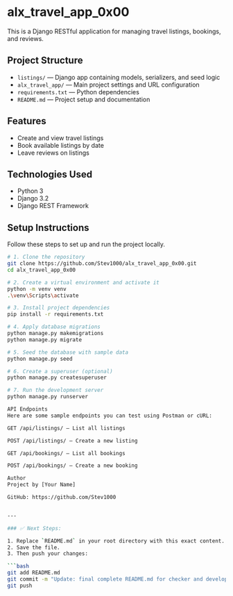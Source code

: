 # alx_travel_app_0x00

This is a Django RESTful application for managing travel listings, bookings, and reviews.

## Project Structure

- `listings/` — Django app containing models, serializers, and seed logic
- `alx_travel_app/` — Main project settings and URL configuration
- `requirements.txt` — Python dependencies
- `README.md` — Project setup and documentation

## Features

- Create and view travel listings
- Book available listings by date
- Leave reviews on listings

## Technologies Used

- Python 3
- Django 3.2
- Django REST Framework

## Setup Instructions

Follow these steps to set up and run the project locally.

```bash
# 1. Clone the repository
git clone https://github.com/Stev1000/alx_travel_app_0x00.git
cd alx_travel_app_0x00

# 2. Create a virtual environment and activate it
python -m venv venv
.\venv\Scripts\activate

# 3. Install project dependencies
pip install -r requirements.txt

# 4. Apply database migrations
python manage.py makemigrations
python manage.py migrate

# 5. Seed the database with sample data
python manage.py seed

# 6. Create a superuser (optional)
python manage.py createsuperuser

# 7. Run the development server
python manage.py runserver

API Endpoints
Here are some sample endpoints you can test using Postman or cURL:

GET /api/listings/ — List all listings

POST /api/listings/ — Create a new listing

GET /api/bookings/ — List all bookings

POST /api/bookings/ — Create a new booking

Author
Project by [Your Name]

GitHub: https://github.com/Stev1000


---

### ✅ Next Steps:

1. Replace `README.md` in your root directory with this exact content.
2. Save the file.
3. Then push your changes:

```bash
git add README.md
git commit -m "Update: final complete README.md for checker and developer guide"
git push
